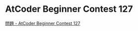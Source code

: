 AtCoder Beginner Contest 127
===

[問題 - AtCoder Beginner Contest 127](https://atcoder.jp/contests/abc127/tasks)
